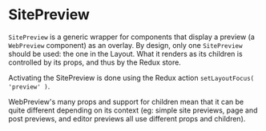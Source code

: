 # SitePreview

`SitePreview` is a generic wrapper for components that display a preview (a `WebPreview` component) as an overlay. By design, only one `SitePreview` should be used: the one in the Layout. What it renders as its children is controlled by its props, and thus by the Redux store.

Activating the SitePreview is done using the Redux action `setLayoutFocus( 'preview' )`.

WebPreview's many props and support for children mean that it can be quite different depending on its context (eg: simple site previews, page and post previews, and editor previews all use different props and children).
